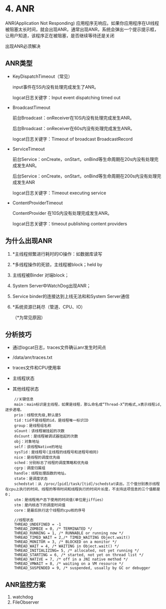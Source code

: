 # 4. ANR
ANR(Application Not Responding) 应用程序无响应。如果你应用程序在UI线程被阻塞太长时间，就会出现ANR，通常出现ANR，系统会弹出一个提示提示框，让用户知道，该程序正在被阻塞，是否继续等待还是关闭

出现ANR必须解决

## ANR类型

- KeyDispatchTimeout（常见）
        
    input事件在5S内没有处理完成发生了ANR。
    
    logcat日志关键字：Input event dispatching timed out

- BroadcastTimeout

    前台Broadcast：onReceiver在10S内没有处理完成发生ANR。
    
    后台Broadcast：onReceiver在60s内没有处理完成发生ANR。
    
    logcat日志关键字：Timeout of broadcast BroadcastRecord

- ServiceTimeout

    前台Service：onCreate，onStart，onBind等生命周期在20s内没有处理完成发生ANR。
    
    后台Service：onCreate，onStart，onBind等生命周期在200s内没有处理完成发生ANR

    logcat日志关键字：Timeout executing service

- ContentProviderTimeout
    
    ContentProvider 在10S内没有处理完成发生ANR。 

    logcat日志关键字：timeout publishing content providers


## 为什么出现ANR
1. *主线程频繁进行耗时的IO操作：如数据库读写

2. *多线程操作的死锁，主线程被block；held by

3. 主线程被Binder 对端block；

4. System Server中WatchDog出现ANR；

5. Service binder的连接达到上线无法和和System Server通信

6. *系统资源已耗尽（管道、CPU、IO）

    （*为常见原因）


## 分析技巧
- 通过logcat日志，traces文件确认anr发生时间点

- /data/anr/traces.txt
- traces文件和CPU使用率
- 主线程状态
- 其他线程状态

```
    //关键信息
    main：main标识是主线程，如果是线程，那么命名成“Thread-X”的格式,x表示线程id,逐步递增。
    prio：线程优先级,默认是5
    tid：tid不是线程的id，是线程唯一标识ID
    group：是线程组名称
    sCount：该线程被挂起的次数
    dsCount：是线程被调试器挂起的次数
    obj：对象地址
    self：该线程Native的地址
    sysTid：是线程号(主线程的线程号和进程号相同)
    nice：是线程的调度优先级
    sched：分别标志了线程的调度策略和优先级
    cgrp：调度归属组
    handle：线程处理函数的地址。
    state：是调度状态
    schedstat：从 /proc/[pid]/task/[tid]/schedstat读出，三个值分别表示线程在cpu上执行的时间、线程的等待时间和线程执行的时间片长度，不支持这项信息的三个值都是0；
    utm：是线程用户态下使用的时间值(单位是jiffies）
    stm：是内核态下的调度时间值
    core：是最后执行这个线程的cpu核的序号

    //线程状态
    THREAD_UNDEFINED = -1
    THREAD_ZOMBIE = 0, /* TERMINATED */
    THREAD_RUNNING = 1, /* RUNNABLE or running now */
    THREAD_TIMED_WAIT = 2,/* TIMED_WAITING Object.wait()
    THREAD_MONITOR = 3, /* BLOCKED on a monitor */
    THREAD_WAIT = 4, /* WAITING in Object.wait() */
    THREAD_INITIALIZING= 5, /* allocated, not yet running */
    THREAD_STARTING = 6, /* started, not yet on thread list */
    THREAD_NATIVE = 7, /* off in a JNI native method */
    THREAD_VMWAIT = 8, /* waiting on a VM resource */
    THREAD_SUSPENDED = 9, /* suspended, usually by GC or debugger

```

## ANR监控方案
1. watchdog
2. FileObserver

